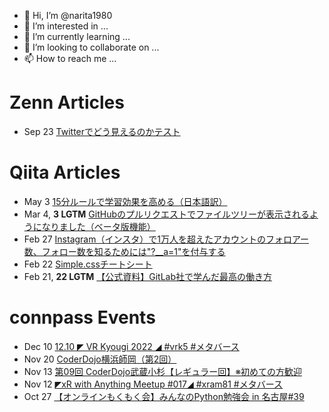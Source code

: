 - 👋 Hi, I’m @narita1980
- 👀 I’m interested in ...
- 🌱 I’m currently learning ...
- 💞️ I’m looking to collaborate on ...
- 📫 How to reach me ...

# Zenn Articles

<!-- profile updater begin: zenn -->
- Sep 23 [Twitterでどう見えるのかテスト](https://zenn.dev/narita1980/articles/cbb21f8d7f785752d6ac)
<!-- profile updater end: zenn -->

# Qiita Articles

<!-- profile updater begin: qiita -->
- May 3 [15分ルールで学習効果を高める（日本語訳）](https://qiita.com/narita1980/items/d0ad5246344fc6e4380f)
- Mar 4, **3 LGTM** [GitHubのプルリクエストでファイルツリーが表示されるようになりました（ベータ版機能）](https://qiita.com/narita1980/items/bee2c5232342a51e0415)
- Feb 27 [Instagram（インスタ）で1万人を超えたアカウントのフォロアー数、フォロー数を知るためには"?__a=1"を付与する](https://qiita.com/narita1980/items/630b7014fa893461b991)
- Feb 22 [Simple.cssチートシート](https://qiita.com/narita1980/items/fd2ccf0e91944aab9fd5)
- Feb 21, **22 LGTM** [【公式資料】GitLab社で学んだ最高の働き方](https://qiita.com/narita1980/items/d7d142c2bb6312cb9ad6)
<!-- profile updater end: qiita -->

# connpass Events

<!-- profile updater begin: connpass -->
- Dec 10 [12.10 ◤ VR Kyougi 2022 ◢ #vrk5 #メタバース](https://xram.connpass.com/event/261514/)
- Nov 20 [CoderDojo横浜師岡（第2回）](https://coderdojo-morooka.connpass.com/event/262913/)
- Nov 13 [第09回 CoderDojo武蔵小杉【レギュラー回】※初めての方歓迎](https://coderdojo-musashikosugi.connpass.com/event/263551/)
- Nov 12 [◤xR with Anything Meetup #017◢ #xram81 #メタバース](https://xram.connpass.com/event/256700/)
- Oct 27 [【オンラインもくもく会】みんなのPython勉強会 in 名古屋#39](https://startpython.connpass.com/event/263428/)
<!-- profile updater end: connpass -->

<!---
narita1980/narita1980 is a ✨ special ✨ repository because its `README.md` (this file) appears on your GitHub profile.
You can click the Preview link to take a look at your changes.
--->

